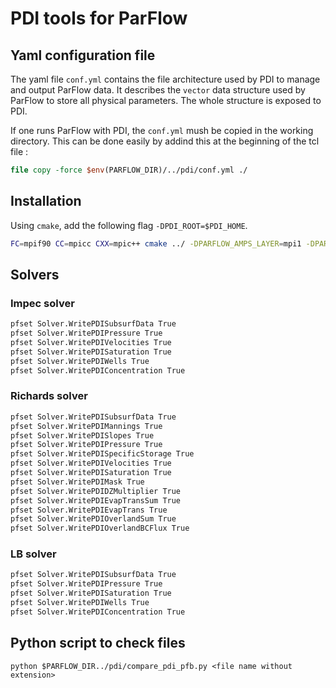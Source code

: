 # PDI tools for ParFlow

## Yaml configuration file

The yaml file `conf.yml` contains the file architecture used by PDI to manage and output ParFlow data.
It describes the `vector` data structure used by ParFlow to store all physical parameters.
The whole structure is exposed to PDI.

If one runs ParFlow with PDI, the `conf.yml` mush be copied in the working directory.
This can be done easily by addind this at the beginning of the tcl file :

```tcl
file copy -force $env(PARFLOW_DIR)/../pdi/conf.yml ./
```

## Installation

Using `cmake`, add the following flag `-DPDI_ROOT=$PDI_HOME`.

```bash
FC=mpif90 CC=mpicc CXX=mpic++ cmake ../ -DPARFLOW_AMPS_LAYER=mpi1 -DPARFLOW_HAVE_CLM=ON -DCMAKE_INSTALL_PREFIX=$PARFLOW_DIR/ -DHDF5_ROOT=$HDF5_HOME -DSILO_ROOT=$SILO_HOME -DPARFLOW_ENABLE_NETCDF=ON -DNETCDF_DIR=$NETCDF_HOME -DHYPRE_ROOT=$HYPRE_HOME -DPDI_ROOT=$PDI_HOME
```

## Solvers

### Impec solver

```tcl
pfset Solver.WritePDISubsurfData True
pfset Solver.WritePDIPressure True
pfset Solver.WritePDIVelocities True
pfset Solver.WritePDISaturation True
pfset Solver.WritePDIWells True
pfset Solver.WritePDIConcentration True
```

### Richards solver

```tcl
pfset Solver.WritePDISubsurfData True
pfset Solver.WritePDIMannings True
pfset Solver.WritePDISlopes True
pfset Solver.WritePDIPressure True
pfset Solver.WritePDISpecificStorage True
pfset Solver.WritePDIVelocities True
pfset Solver.WritePDISaturation True
pfset Solver.WritePDIMask True
pfset Solver.WritePDIDZMultiplier True
pfset Solver.WritePDIEvapTransSum True
pfset Solver.WritePDIEvapTrans True
pfset Solver.WritePDIOverlandSum True
pfset Solver.WritePDIOverlandBCFlux True
```

### LB solver

```tcl
pfset Solver.WritePDISubsurfData True
pfset Solver.WritePDIPressure True
pfset Solver.WritePDISaturation True
pfset Solver.WritePDIWells True
pfset Solver.WritePDIConcentration True
```

## Python script to check files

```
python $PARFLOW_DIR../pdi/compare_pdi_pfb.py <file name without extension>
```
